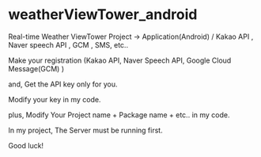 # weatherViewTower_android
Real-time Weather ViewTower Project -> Application(Android) / Kakao API , Naver speech API , GCM , SMS, etc..

Make your registration (Kakao API, Naver Speech API, Google Cloud Message(GCM) )

and, Get the API key only for you.

Modify your key in my code.

plus, Modify Your Project name + Package name + etc.. in my code.

In my project, The Server must be running first.

Good luck!
